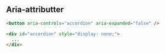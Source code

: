 ## Aria-attributter

```html
<button aria-controls="accordion" aria-expanded="false" />

<div id="accordion" style="display: none;">
  ...
</div>
```